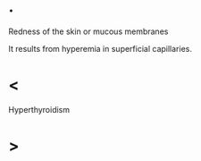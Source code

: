 # .

Redness of the skin or mucous membranes

It results from hyperemia in superficial capillaries.

# <

Hyperthyroidism

# >
